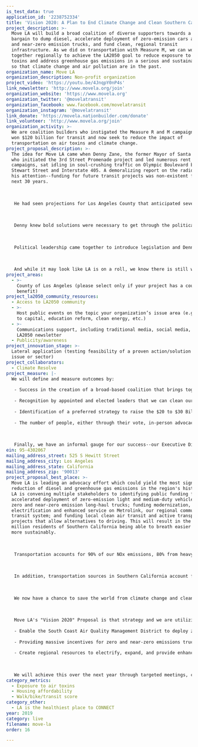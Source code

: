 ```yaml
---
is_test_data: true
application_id: '2238752334'
title: 'Vision 2020: A Plan to End Climate Change and Clean Southern California''s Air'
project_description: >-
  Move LA will build a broad coalition of diverse supporters towards a grand
  bargain to dump diesel, accelerate deployment of zero-emission cars and zero
  and near-zero emission trucks, and fund clean, regional transit
  infrastructure. As we did on transportation with Measure M, we can work
  together regionally to achieve the LA2050 goal to reduce exposure to air
  toxins and address greenhouse gas emissions in a serious and sustainable way
  so that climate change and air pollution are in the past.
organization_name: Move LA
organization_description: Non-profit organization
project_video: 'https://youtu.be/4JnqpY0nP4s'
link_newsletter: 'http://www.movela.org/join'
organization_website: 'https://www.movela.org'
organization_twitter: '@movelatransit'
organization_facebook: www.facebook.com/movelatransit
organization_instagram: '@movelatransit'
link_donate: 'https://movela.nationbuilder.com/donate'
link_volunteer: 'http://www.movela.org/join'
organization_activity: >-
  We are coalition builders who instigated the Measure R and M campaigns that
  won $120 billion for transit and now seek to reduce the impact of
  transportation on air toxins and climate change.
project_proposal_description: >-
  The idea for Move LA came when Denny Zane, the former Mayor of Santa Monica
  who initiated the 3rd Street Promenade project and led numerous rent control
  campaigns, sat idling in soul-crushing traffic on Olympic Boulevard between
  Stewart Street and Interstate 405. A demoralizing report on the radio caught
  his attention--funding for future transit projects was non-existent for the
  next 30 years.
   
   
   
   He had seen projections for Los Angeles County that anticipated several million new residents over the next few decades. For Denny, it was a crushing realization that we'd be stuck in that gridlock with more people coming and no money. As he recalled thinking at the time: "That’s a prescription for a world of hurt.”
   
   
   
   Denny knew bold solutions were necessary to get through the political and very real gridlock ahead. So he called people he had worked with over the years in business, labor, and environmental communities and invited them to a meeting on transportation. Thirty-four out of the thirty-five invited showed up and the inspiration for Move LA was born. That initial meeting led to many more, followed by a conference attended by hundreds of people seeking a way out of gridlock. 
   
   
   
   Political leadership came together to introduce legislation and Denny Zane began work to build a grand coalition to support funding for transformational change in LA County’s transportation system. This coalition, convened by Move LA, worked to convince LA Metro and LA Mayor Villaraigosa to give voters an opportunity to invest in a dramatic enhancement of the county’s transit systems. Measure R won approval with 67.4% voter support in November 2008. LA Metro under Mayor Garcetti’s leadership returned to the ballot in November 2016 with Measure M, also extending Measure R. Voters said Yes by 71.1% and LA Metro will have $120 B over the next 40 years to fund what is by far the largest local public transportation investment program in the country. Wow!
   
   
   
   And while it may look like LA is on a roll, we know there is still work to do on clean air, traffic congestion, jobs, and greenhouse gas emissions if we are to fulfill our mission to make LA a place where people of all ages and incomes can live, work and thrive.
project_areas:
  - >-
    County of Los Angeles (please select only if your project has a countywide
    benefit)
project_la2050_community_resources:
  - Access to LA2050 community
  - >-
    Host public events on the topic your organization’s issue area (e.g. access
    to capital, education reform, clean energy, etc.) 
  - >-
    Communications support, including traditional media, social media, and
    LA2050 newsletter
  - Publicity/awareness
project_innovation_stage: >-
  Lateral application (testing feasibility of a proven action/solution to a new
  issue or sector)
project_collaborators:
  - Climate Resolve
project_measure: |-
  We will define and measure outcomes by:
   
   - Success in the creation of a broad-based coalition that brings together business, labor, environmental and social justice advocates, faith, health, student, senior, persons with disabilities and underrepresented groups from disadvantaged communities to the policymaking table on air pollution and climate change strategies.
   
   - Recognition by appointed and elected leaders that we can clean our air and abate climate change while enhancing our economy by supporting the right public investments in clean technology and modernized infrastructure.
   
   - Identification of a preferred strategy to raise the $20 to $30 Billion needed over 20-30 years to address the transportation-related emissions challenges at the core of this effort. This could entail legislation in Sacramento and/or going to the ballot in 2020.
   
   - The number of people, either through their vote, in-person advocacy, or other means of engagement (such as online) who expressed their support for Vision 2020, the regional coalition or legislative/ballot initiative.
   
   
   
   Finally, we have an informal gauge for our success--our Executive Director's 22-year-old son inspired this project because he believes we are too late to turn back the tide on air pollution and climate change. If we can convince him that local change can have a global impact, then maybe he and we will all be able to breath easier.
ein: 95-4302067
mailing_address_street: 525 S Hewitt Street
mailing_address_city: Los Angeles
mailing_address_state: California
mailing_address_zip: '90013'
project_proposal_best_place: >-
  Move LA is leading an advocacy effort which could yield the most significant
  reduction of diesel and greenhouse gas emissions in the region's history. Move
  LA is convening multiple stakeholders to identifying public funding for
  accelerated deployment of zero-emission light and medium-duty vehicles, and
  zero and near-zero emission long-haul trucks; funding modernization,
  electrification and enhanced service on Metrolink, our regional commuter
  transit system; and funding local clean air transit and active transportation
  projects that allow alternatives to driving. This will result in the 18
  million residents of Southern California being able to breath easier and live
  more sustainably.
   
   
   
   Transportation accounts for 90% of our NOx emissions, 80% from heavy-duty vehicles, most powered by diesel engines, resulting in the dirtiest air in the country. The heaviest exposure to diesel exhaust is experienced by low-income communities of color who live along the goods movement corridors of Southern California. It is a public health and an environmental justice imperative that we seek to replace diesel with clean technologies.
   
   
   
   In addition, transportation sources in Southern California account for 50% of greenhouse gas (GHG) emissions known to cause climate change. Rising seas and worsening droughts threaten our community and our world, today and for future generations.
   
   
   
   We now have a chance to save the world from climate change and clean our air because of decades of California leadership, leadership which has resulted in a growing array of zero-emission and advanced hybrid light-duty vehicles and the imminent deployment of zero and near-zero emission trucks. We are poised to play a powerful role in the worldwide efforts to abate climate change while helping free our region from exposure to air toxins; all we must do is find the strategies to accelerate the deployment of these clean vehicles significantly.
   
   
   
   Move LA's "Vision 2020" Proposal is that strategy and we are utilizing our innovative and successful civic engagement model for a massive public outreach and coalition building effort that will:
   
   - Enable the South Coast Air Quality Management District to deploy zero-emission vehicles on scale, helping to create the economies of scale needed for ZEVs to become ubiquitous;
   
   - Providing massive incentives for zero and near-zero emissions trucks to permanently dump diesel engines from our roads;
   
   - Create regional resources to electrify, expand, and provide enhanced and more affordable Metrolink service, making the system compatible with high-speed rail, while providing resources for each county to also develop transit feeder systems.
   
   
   
   We will achieve this over the next year through targeted meetings, collaborative events (already scheduled for June and October 2019), and by building a coalition to gain support for a November 2020 ballot initiative on clean air and climate change.
category_metrics:
  - Exposure to air toxins
  - Housing affordability
  - Walk/bike/transit score
category_other:
  - LA is the healthiest place to CONNECT
year: 2019
category: live
filename: move-la
order: 16

---
```

